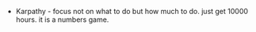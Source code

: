 - Karpathy - focus not on what to do but how much to do. just get 10000 hours. it is a numbers game.